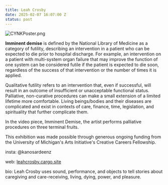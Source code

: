 ```yaml
---
title: Leah Crosby
date: 2025-02-07 16:07:00 Z
status: past
---
```


![CYNKPoster.png](/uploads/CYNKPoster.png)

**Imminent demise** is defined by the National Library of Medicine as a category of futility, describing an intervention in a patient who can be expected to die prior to hospital discharge. For example, an intervention on a patient with multi-system organ failure that may improve the function of one system can be considered futile if the patient is expected to die soon, regardless of the success of that intervention or the number of times it is applied.

Qualitative futility refers to an intervention that, even if successful, will result in an outcome of insufficient or unacceptable functional status.
Palliative, non-curative procedures can make a small extension of a limited lifetime more comfortable. Living beings/bodies and their diseases are complicated and exist in contexts of care, finance, time, legislation, and spirituality that further complicate them.

In the video piece, Imminent Demise, the artist performs palliative procedures on three terminal fruits.

This exhibition was made possible through generous ongoing funding from the University of Michigan's Arts Initiative's Creative Careers Fellowship.

insta: @kanosardeenz

web: [leahcrosby.cargo.site](leahcrosby.cargo.site)

bio: Leah Crosby uses sound, performance, and objects to tell stories about caregiving and care-receiving, living, dying, power, and pleasure.
